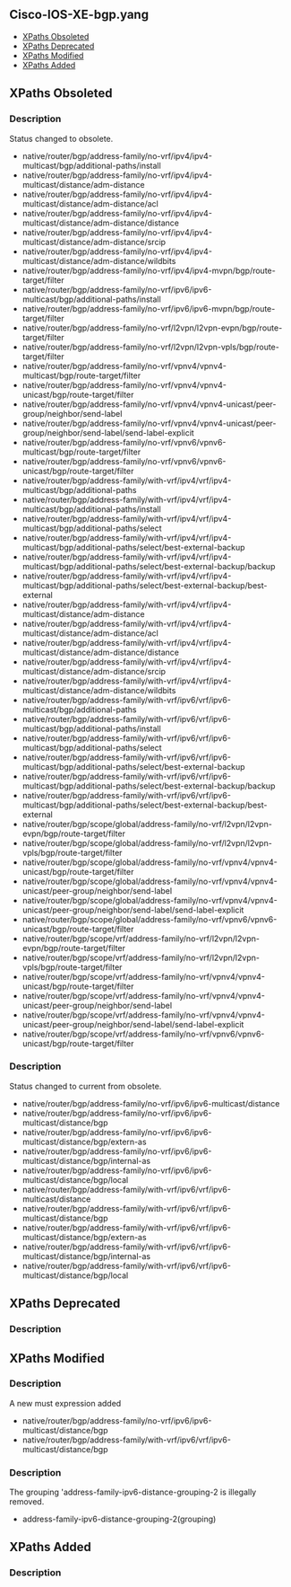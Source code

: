 ## Cisco-IOS-XE-bgp.yang


- [XPaths Obsoleted](#xpaths-obsoleted)
- [XPaths Deprecated](#xpaths-deprecated)
- [XPaths Modified](#xpaths-modified)
- [XPaths Added](#xpaths-added)

## XPaths Obsoleted

### Description

Status changed to obsolete.

- native/router/bgp/address-family/no-vrf/ipv4/ipv4-multicast/bgp/additional-paths/install
- native/router/bgp/address-family/no-vrf/ipv4/ipv4-multicast/distance/adm-distance
- native/router/bgp/address-family/no-vrf/ipv4/ipv4-multicast/distance/adm-distance/acl
- native/router/bgp/address-family/no-vrf/ipv4/ipv4-multicast/distance/adm-distance/distance
- native/router/bgp/address-family/no-vrf/ipv4/ipv4-multicast/distance/adm-distance/srcip
- native/router/bgp/address-family/no-vrf/ipv4/ipv4-multicast/distance/adm-distance/wildbits
- native/router/bgp/address-family/no-vrf/ipv4/ipv4-mvpn/bgp/route-target/filter
- native/router/bgp/address-family/no-vrf/ipv6/ipv6-multicast/bgp/additional-paths/install
- native/router/bgp/address-family/no-vrf/ipv6/ipv6-mvpn/bgp/route-target/filter
- native/router/bgp/address-family/no-vrf/l2vpn/l2vpn-evpn/bgp/route-target/filter
- native/router/bgp/address-family/no-vrf/l2vpn/l2vpn-vpls/bgp/route-target/filter
- native/router/bgp/address-family/no-vrf/vpnv4/vpnv4-multicast/bgp/route-target/filter
- native/router/bgp/address-family/no-vrf/vpnv4/vpnv4-unicast/bgp/route-target/filter
- native/router/bgp/address-family/no-vrf/vpnv4/vpnv4-unicast/peer-group/neighbor/send-label
- native/router/bgp/address-family/no-vrf/vpnv4/vpnv4-unicast/peer-group/neighbor/send-label/send-label-explicit
- native/router/bgp/address-family/no-vrf/vpnv6/vpnv6-multicast/bgp/route-target/filter
- native/router/bgp/address-family/no-vrf/vpnv6/vpnv6-unicast/bgp/route-target/filter
- native/router/bgp/address-family/with-vrf/ipv4/vrf/ipv4-multicast/bgp/additional-paths
- native/router/bgp/address-family/with-vrf/ipv4/vrf/ipv4-multicast/bgp/additional-paths/install
- native/router/bgp/address-family/with-vrf/ipv4/vrf/ipv4-multicast/bgp/additional-paths/select
- native/router/bgp/address-family/with-vrf/ipv4/vrf/ipv4-multicast/bgp/additional-paths/select/best-external-backup
- native/router/bgp/address-family/with-vrf/ipv4/vrf/ipv4-multicast/bgp/additional-paths/select/best-external-backup/backup
- native/router/bgp/address-family/with-vrf/ipv4/vrf/ipv4-multicast/bgp/additional-paths/select/best-external-backup/best-external
- native/router/bgp/address-family/with-vrf/ipv4/vrf/ipv4-multicast/distance/adm-distance
- native/router/bgp/address-family/with-vrf/ipv4/vrf/ipv4-multicast/distance/adm-distance/acl
- native/router/bgp/address-family/with-vrf/ipv4/vrf/ipv4-multicast/distance/adm-distance/distance
- native/router/bgp/address-family/with-vrf/ipv4/vrf/ipv4-multicast/distance/adm-distance/srcip
- native/router/bgp/address-family/with-vrf/ipv4/vrf/ipv4-multicast/distance/adm-distance/wildbits
- native/router/bgp/address-family/with-vrf/ipv6/vrf/ipv6-multicast/bgp/additional-paths
- native/router/bgp/address-family/with-vrf/ipv6/vrf/ipv6-multicast/bgp/additional-paths/install
- native/router/bgp/address-family/with-vrf/ipv6/vrf/ipv6-multicast/bgp/additional-paths/select
- native/router/bgp/address-family/with-vrf/ipv6/vrf/ipv6-multicast/bgp/additional-paths/select/best-external-backup
- native/router/bgp/address-family/with-vrf/ipv6/vrf/ipv6-multicast/bgp/additional-paths/select/best-external-backup/backup
- native/router/bgp/address-family/with-vrf/ipv6/vrf/ipv6-multicast/bgp/additional-paths/select/best-external-backup/best-external
- native/router/bgp/scope/global/address-family/no-vrf/l2vpn/l2vpn-evpn/bgp/route-target/filter
- native/router/bgp/scope/global/address-family/no-vrf/l2vpn/l2vpn-vpls/bgp/route-target/filter
- native/router/bgp/scope/global/address-family/no-vrf/vpnv4/vpnv4-unicast/bgp/route-target/filter
- native/router/bgp/scope/global/address-family/no-vrf/vpnv4/vpnv4-unicast/peer-group/neighbor/send-label
- native/router/bgp/scope/global/address-family/no-vrf/vpnv4/vpnv4-unicast/peer-group/neighbor/send-label/send-label-explicit
- native/router/bgp/scope/global/address-family/no-vrf/vpnv6/vpnv6-unicast/bgp/route-target/filter
- native/router/bgp/scope/vrf/address-family/no-vrf/l2vpn/l2vpn-evpn/bgp/route-target/filter
- native/router/bgp/scope/vrf/address-family/no-vrf/l2vpn/l2vpn-vpls/bgp/route-target/filter
- native/router/bgp/scope/vrf/address-family/no-vrf/vpnv4/vpnv4-unicast/bgp/route-target/filter
- native/router/bgp/scope/vrf/address-family/no-vrf/vpnv4/vpnv4-unicast/peer-group/neighbor/send-label
- native/router/bgp/scope/vrf/address-family/no-vrf/vpnv4/vpnv4-unicast/peer-group/neighbor/send-label/send-label-explicit
- native/router/bgp/scope/vrf/address-family/no-vrf/vpnv6/vpnv6-unicast/bgp/route-target/filter


### Description

Status changed to current from obsolete.

- native/router/bgp/address-family/no-vrf/ipv6/ipv6-multicast/distance
- native/router/bgp/address-family/no-vrf/ipv6/ipv6-multicast/distance/bgp
- native/router/bgp/address-family/no-vrf/ipv6/ipv6-multicast/distance/bgp/extern-as
- native/router/bgp/address-family/no-vrf/ipv6/ipv6-multicast/distance/bgp/internal-as
- native/router/bgp/address-family/no-vrf/ipv6/ipv6-multicast/distance/bgp/local
- native/router/bgp/address-family/with-vrf/ipv6/vrf/ipv6-multicast/distance
- native/router/bgp/address-family/with-vrf/ipv6/vrf/ipv6-multicast/distance/bgp
- native/router/bgp/address-family/with-vrf/ipv6/vrf/ipv6-multicast/distance/bgp/extern-as
- native/router/bgp/address-family/with-vrf/ipv6/vrf/ipv6-multicast/distance/bgp/internal-as
- native/router/bgp/address-family/with-vrf/ipv6/vrf/ipv6-multicast/distance/bgp/local

## XPaths Deprecated

### Description

## XPaths Modified

### Description

A new must expression added

- native/router/bgp/address-family/no-vrf/ipv6/ipv6-multicast/distance/bgp
- native/router/bgp/address-family/with-vrf/ipv6/vrf/ipv6-multicast/distance/bgp

### Description

The grouping 'address-family-ipv6-distance-grouping-2 is illegally removed.

- address-family-ipv6-distance-grouping-2(grouping)

## XPaths Added

### Description
